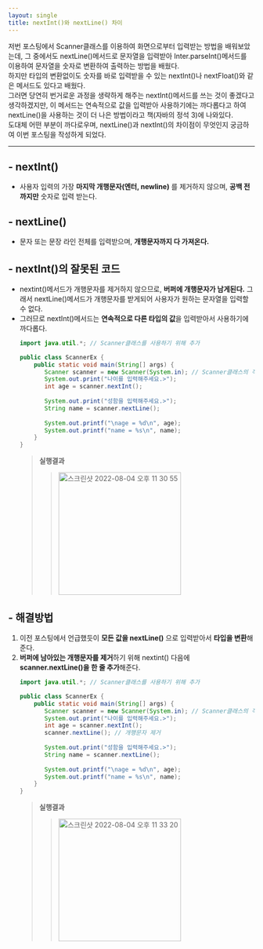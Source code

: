 ```yaml
---
layout: single
title: nextInt()와 nextLine() 차이
---
```


저번 포스팅에서 Scanner클래스를 이용하여 화면으로부터 입력받는 방법을 배워보았는데, 그 중에서도 nextLine()메서드로 문자열을 입력받아 Inter.parseInt()메서드를 이용하여
문자열을 숫자로 변환하여 출력하는 방법을 배웠다.  
하지만 타입의 변환없이도 숫자를 바로 입력받을 수 있는 nextInt()나 nextFloat()와 같은 메서드도 있다고 배웠다.  
그러면 당연히 번거로운 과정을 생략하게 해주는 nextInt()메서드를 쓰는 것이 좋겠다고 생각하겠지만, 이 메서드는 연속적으로 값을 입력받아 사용하기에는 까다롭다고 하여 nextLine()을 사용하는 것이
더 나은 방법이라고 책(자바의 정석 3)에 나와있다.  
도대체 어떤 부분이 까다로우며, nextLine()과 nextInt()의 차이점이 무엇인지 궁금하여 이번 포스팅을 작성하게 되었다.  
* * *
## - nextInt()
- 사용자 입력의 가장 **마지막 개행문자(엔터, newline)** 를 제거하지 않으며, **공백 전까지만** 숫자로 입력 받는다.  

## - nextLine()
- 문자 또는 문장 라인 전체를 입력받으며, **개행문자까지 다 가져온다.** 

## - nextInt()의 잘못된 코드
- nextint()메서드가 개행문자를 제거하지 않으므로, **버퍼에 개행문자가 남게된다.** 그래서 nextLine()메서드가 개행문자를 받게되어 사용자가 원하는 문자열을 입력할 수 없다.
- 그러므로 nextInt()메서드는 **연속적으로 다른 타입의 값**을 입력받아서 사용하기에 까다롭다. 
    ```java
    import java.util.*; // Scanner클래스를 사용하기 위해 추가

    public class ScannerEx {
	    public static void main(String[] args) {
		   Scanner scanner = new Scanner(System.in); // Scanner클래스의 객체를 생성
		   System.out.print("나이를 입력해주세요.>");
		   int age = scanner.nextInt();  
       
		   System.out.print("성함을 입력해주세요.>");
		   String name = scanner.nextLine();
       
		   System.out.printf("\nage = %d\n", age);	
		   System.out.printf("name = %s\n", name);	
	    }
    }
    ```
    > **실행결과**
    > > <img width="250" alt="스크린샷 2022-08-04 오후 11 30 55" src="https://user-images.githubusercontent.com/103116205/182873142-33398812-34b7-4d23-9cca-fa80281d68e2.png">

## - 해결방법
1. 이전 포스팅에서 언급했듯이 **모든 값을 nextLine()** 으로 입력받아서 **타입을 변환**해준다.
2. **버퍼에 남아있는 개행문자를 제거**하기 위해 nextint() 다음에 **scanner.nextLine()을 한 줄 추가**해준다.
    ```java
    import java.util.*; // Scanner클래스를 사용하기 위해 추가

    public class ScannerEx {
	    public static void main(String[] args) {
		   Scanner scanner = new Scanner(System.in); // Scanner클래스의 객체를 생성
		   System.out.print("나이를 입력해주세요.>");
		   int age = scanner.nextInt();
		   scanner.nextLine(); // 개행문자 제거
		   
		   System.out.print("성함을 입력해주세요.>");
		   String name = scanner.nextLine();
       
		   System.out.printf("\nage = %d\n", age);	
		   System.out.printf("name = %s\n", name);	
  	    }
    }
    ```
    > **실행결과**
    > > <img width="250" alt="스크린샷 2022-08-04 오후 11 33 20" src="https://user-images.githubusercontent.com/103116205/182873593-c7289ffc-cbc6-4fed-b740-8318e84f8ce3.png">

